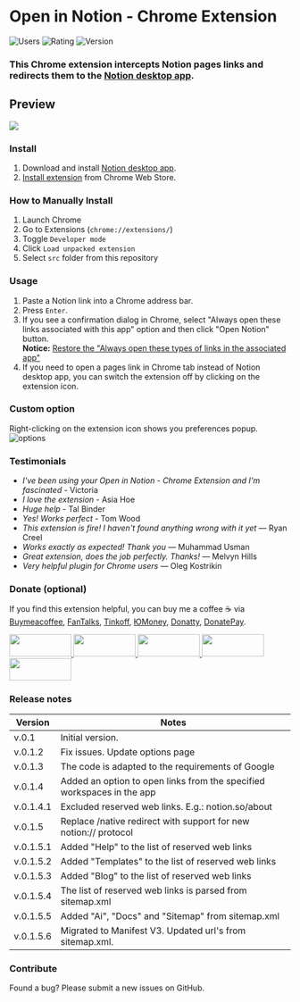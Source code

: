 Open in Notion - Chrome Extension
======================

![Users](https://img.shields.io/badge/Users-14k+-27CF7D.svg) ![Rating](https://img.shields.io/badge/Rating-4.5%20of%205-27CF7D.svg) ![Version](https://img.shields.io/badge/Version-0.1.5.6-34A9E1.svg)

### This Chrome extension intercepts Notion pages links and redirects them to the [Notion desktop app](https://www.notion.so/desktop).   

## Preview

![](https://i.ibb.co/88V5pPJ/notion-preview.gif)   

### Install
1. Download and install [Notion desktop app](https://www.notion.so/desktop).
2. [Install extension](https://chrome.google.com/webstore/detail/open-in-notion/kjemindnkfgkkfdekkinfamjahhlemca) from Chrome Web Store.

### How to Manually Install
1. Launch Chrome
2. Go to Extensions (`chrome://extensions/`)
3. Toggle `Developer mode`
4. Click `Load unpacked extension`
5. Select `src` folder from this repository

### Usage
1. Paste a Notion link into a Chrome address bar.
2. Press `Enter`.
3. If you see a confirmation dialog in Chrome, select "Always open these links associated with this app" option and then click "Open Notion" button.   
	**Notice:** [Restore the "Always open these types of links in the associated app"](https://superuser.com/questions/1481851/disable-chrome-to-ask-for-confirmation-to-open-external-application-everytime)
4. If you need to open a pages link in Chrome tab instead of Notion desktop app, you can switch the extension off by clicking on the extension icon.

### Custom option
Right-clicking on the extension icon shows you preferences popup.   
![options](https://i.ibb.co/0GCJBgH/notion-options.png)

### Testimonials
* *I've been using your Open in Notion - Chrome Extension and I'm fascinated* - Victoria
* *I love the extension* - Asia Hoe
* *Huge help* - Tal Binder
* *Yes! Works perfect* - Tom Wood
* *This extension is fire! I haven't found anything wrong with it yet* — Ryan Creel
* *Works exactly as expected! Thank you* — Muhammad Usman
* *Great extension, does the job perfectly. Thanks!* — Melvyn Hills
* *Very helpful plugin for Chrome users* — Oleg Kostrikin

### Donate (optional)
If you find this extension helpful, you can buy me a coffee ☕️ via [Buymeacoffee], [FanTalks], [Tinkoff], [ЮMoney], [Donatty], [DonatePay].   

[Buymeacoffee]: https://www.buymeacoffee.com/osokin
[FanTalks]: https://fantalks.io/r/sergey
[Tinkoff]: https://www.tinkoff.ru/rm/osokin.sergey127/SN67U9405/
[ЮMoney]: https://yoomoney.ru/to/410011149615582
[Donatty]: https://donatty.com/sergosokin
[DonatePay]: https://new.donatepay.ru/@osokin

<a href="https://www.buymeacoffee.com/osokin">
  <img width="111" height="40" src="https://i.ibb.co/0ssTJQ1/bmc-badge.png">
</a>

<a href="https://fantalks.io/r/sergey">
  <img width="111" height="40" src="https://i.ibb.co/vcds3vF/fantalks-badge.png">
</a>

<a href="https://yoomoney.ru/to/410011149615582">
  <img width="111" height="40" src="https://i.ibb.co/wwrYWJ5/yoomoney-badge.png">
</a>

<a href="https://donatty.com/sergosokin">
  <img width="111" height="40" src="https://i.ibb.co/s61FGCn/donatty-badge.png">
</a>

<a href="https://new.donatepay.ru/@osokin">
  <img width="111" height="40" src="https://i.ibb.co/0KJ94ND/donatepay-badge.png">
</a>

### Release notes 

| Version | Notes |
| --- | --- |
| v.0.1 | Initial version. |
| v.0.1.2 | Fix issues. Update options page |
| v.0.1.3 | The code is adapted to the requirements of Google |
| v.0.1.4 | Added an option to open links from the specified workspaces in the app |
| v.0.1.4.1 | Excluded reserved web links. E.g.: notion.so/about|
| v.0.1.5 | Replace /native redirect with support for new notion:// protocol|
| v.0.1.5.1 | Added "Help" to the list of reserved web links|
| v.0.1.5.2 | Added "Templates" to the list of reserved web links|
| v.0.1.5.3 | Added "Blog" to the list of reserved web links|
| v.0.1.5.4 | The list of reserved web links is parsed from sitemap.xml|
| v.0.1.5.5 | Added "Ai", "Docs" and "Sitemap" from sitemap.xml|
| v.0.1.5.6 | Migrated to Manifest V3. Updated url's from sitemap.xml.|

### Contribute

Found a bug? Please submit a new issues on GitHub.